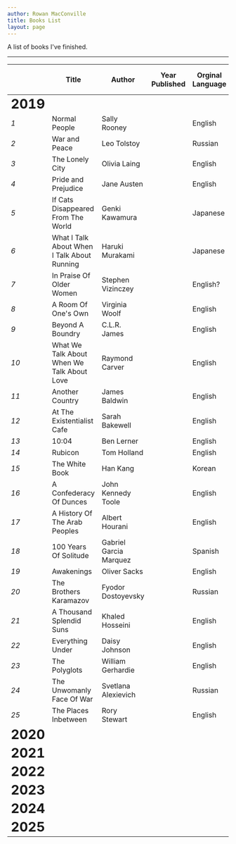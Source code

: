```yaml
---
author: Rowan MacConville
title: Books List
layout: page
---
```


A list of books I've finished.

---

| | **Title** | **Author** | **Year Published** | **Orginal Language** | **Translator**| **Country of Author** |
| -- | -- | -- | -- | -- | -- | -- |
| <b style="font-size: 30px;">2019</b> |
| *1* | Normal People | Sally Rooney | | English | | 🇮🇪 |
| *2* | War and Peace | Leo Tolstoy | | Russian | | 🇷🇺 |
| *3* | The Lonely City | Olivia Laing | | English | | 🇬🇧 |
| *4* | Pride and Prejudice | Jane Austen | | English | | 🇬🇧 |
| *5* | If Cats Disappeared From The World | Genki Kawamura | | Japanese | | 🇯🇵 |
| *6* | What I Talk About When I Talk About Running | Haruki Murakami | | Japanese | | 🇯🇵 |
| *7* | In Praise Of Older Women | Stephen Vizinczey | | English? | | 🇭🇺 |
| *8* | A Room Of One's Own | Virginia Woolf | | English | | 🇬🇧 |
| *9* | Beyond A Boundry | C.L.R. James | | English | | 🇹🇹 |
| *10* | What We Talk About When We Talk About Love | Raymond Carver | | English | | 🇺🇸 |
| *11* | Another Country | James Baldwin | | English | | 🇺🇸 |
| *12* | At The Existentialist Cafe | Sarah Bakewell | | English | | 🇬🇧 |
| *13* | 10:04 | Ben Lerner | | English | | 🇺🇸 |
| *14* | Rubicon | Tom Holland | | English | | 🇬🇧 |
| *15* | The White Book | Han Kang | | Korean | | 🇰🇷 |
| *16* | A Confederacy Of Dunces | John Kennedy Toole | | English | | 🇺🇸 |
| *17* | A History Of The Arab Peoples | Albert Hourani | | English | | 🇱🇧 |
| *18* | 100 Years Of Solitude | Gabriel Garcia Marquez | | Spanish | | 🇨🇴 |
| *19* | Awakenings | Oliver Sacks | | English | | 🇬🇧 |
| *20* | The Brothers Karamazov | Fyodor Dostoyevsky | | Russian | | 🇷🇺 |
| *21* | A Thousand Splendid Suns | Khaled Hosseini | | English | | 🇦🇫 |
| *22* | Everything Under | Daisy Johnson | | English | | 🇬🇧 |
| *23* | The Polyglots | William Gerhardie | | English | | 🇬🇧 |
| *24* | The Unwomanly Face Of War | Svetlana Alexievich | | Russian | | 🇧🇾 |
| *25* | The Places Inbetween | Rory Stewart | | English | | 🇬🇧 |
| <b style="font-size: 30px;">2020</b> |
| <b style="font-size: 30px;">2021</b> |
| <b style="font-size: 30px;">2022</b> |
| <b style="font-size: 30px;">2023</b> |
| <b style="font-size: 30px;">2024</b> |
| <b style="font-size: 30px;">2025</b> |